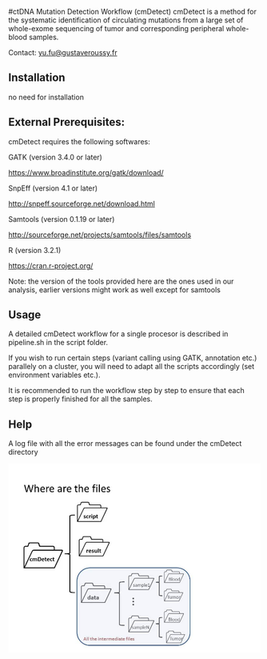 #ctDNA Mutation Detection Workflow (cmDetect)
cmDetect is a method for the systematic identification of circulating mutations from a large set of whole-exome sequencing of tumor and corresponding peripheral whole-blood samples.

Contact: yu.fu@gustaveroussy.fr

## Installation
no need for installation

## External Prerequisites:

cmDetect requires the following softwares:

GATK (version 3.4.0 or later)

https://www.broadinstitute.org/gatk/download/

SnpEff (version 4.1 or later)

http://snpeff.sourceforge.net/download.html

Samtools (version 0.1.19 or later)

http://sourceforge.net/projects/samtools/files/samtools

R (version 3.2.1) 

https://cran.r-project.org/

Note: the version of the tools provided here are the ones used in our analysis, earlier versions might work as well except for samtools


## Usage

A detailed cmDetect workflow for a single procesor is described in pipeline.sh in the script folder.

If you wish to run certain steps (variant calling using GATK, annotation etc.) parallely on a cluster, you will need to adapt all the scripts accordingly (set environment variables etc.).

It is recommended to run the workflow step by step to ensure that each step is properly finished for all the samples.

## Help

A log file with all the error messages can be found under the cmDetect directory

![Alt text](https://github.com/yufu2015/cmDetect/blob/master/Illustration.jpg)


